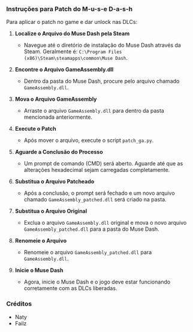 ### Instruções para Patch do M-u-s-e D-a-s-h

Para aplicar o patch no game e dar unlock nas DLCs:

1. **Localize o Arquivo do Muse Dash pela Steam**
   - Navegue até o diretório de instalação do Muse Dash através da Steam. Geralmente é: `C:\Program Files (x86)\Steam\steamapps\common\Muse Dash`.

2. **Encontre o Arquivo GameAssembly.dll**
   - Dentro da pasta do Muse Dash, procure pelo arquivo chamado `GameAssembly.dll`.

3. **Mova o Arquivo GameAssembly**
   - Arraste o arquivo `GameAssembly.dll` para dentro da pasta mencionada anteriormente.

4. **Execute o Patch**
   - Após mover o arquivo, execute o script `patch_ga.py`.

5. **Aguarde a Conclusão do Processo**
   - Um prompt de comando (CMD) será aberto. Aguarde até que as alterações hexadecimal sejam carregadas completamente.

6. **Substitua o Arquivo Patcheado**
   - Após a conclusão, o prompt será fechado e um novo arquivo chamado `GameAssembly_patched.dll` será criado na pasta.

7. **Substitua o Arquivo Original**
   - Exclua o arquivo `GameAssembly.dll` original e mova o novo arquivo `GameAssembly_patched.dll` para a pasta do Muse Dash.

8. **Renomeie o Arquivo**
   - Renomeie o arquivo `GameAssembly_patched.dll` para `GameAssembly.dll`.

9. **Inicie o Muse Dash**
   - Agora, inicie o Muse Dash e o jogo deve estar funcionando corretamente com as DLCs liberadas.

### Créditos
- Naty
- Failz
